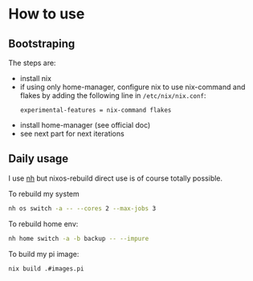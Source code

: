 # How to use

## Bootstraping

The steps are:

- install nix
- if using only home-manager, configure nix to use nix-command and flakes by adding the following line in `/etc/nix/nix.conf`:
  ```
  experimental-features = nix-command flakes
  ```
- install home-manager (see official doc)
- see next part for next iterations

## Daily usage

I use [nh](https://github.com/viperML/nh) but nixos-rebuild direct use is of course totally possible.

To rebuild my system

```sh
nh os switch -a -- --cores 2 --max-jobs 3
```

To rebuild home env:

```sh
nh home switch -a -b backup -- --impure
```

To build my pi image:

```sh
nix build .#images.pi 
```
